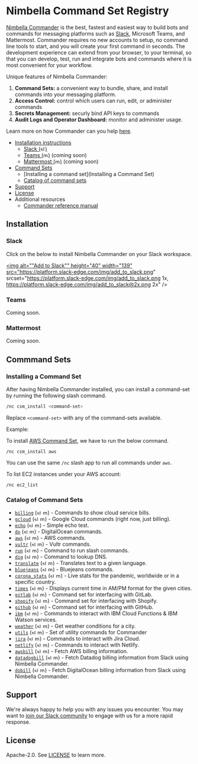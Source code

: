# Nimbella Command Set Registry

[Nimbella Commander](https://nimbella.com/product/commander) is the best, fastest and easiest way to build bots and commands for messaging platforms such as [Slack](https://slack.com/apps/AS833QXL0-nimbella-commander), Microsoft Teams, and Mattermost. Commander requires no new accounts to setup, no command line tools to start, and you will create your first command in seconds. The development experience can extend from your browser, to your terminal, so that you can develop, test, run and integrate bots and commands where it is most convenient for your workflow.

Unique features of Nimbella Commander:

1. **Command Sets:** a convenient way to bundle, share, and install commands into your messaging platform.
2. **Access Control:** control which users can run, edit, or administer commands
3. **Secrets Management:** securly bind API keys to commands
4. **Audit Logs and Operator Dashboard:** monitor and administer usage.

Learn more on how Commander can you help [here](https://nimbella.com/resources-commander/overview#what-is-commander).

- [Installation instructions](#Installation)
  - [Slack (<img alt="slack"  width="13" height="13" src="https://unpkg.com/simple-icons@latest/icons/slack.svg" />)](#Slack)
  - [Teams (<img alt="mattermost"  width="13" height="13" src="https://unpkg.com/simple-icons@latest/icons/microsoftteams.svg" />)](#Teams) (coming soon)
  - [Mattermost (<img alt="mattermost"  width="13" height="13" src="https://unpkg.com/simple-icons@latest/icons/mattermost.svg" />)](#Mattermost) (coming soon)
- [Command Sets](#Command-Sets)
  - [Installing a command set](Installing a Command Set)
  - [Catalog of command sets](#Catalog-of-Command-Sets)
- [Support](#support)
- [License](#license)
- Additional resources
  - [Commander reference manual](https://nimbella.com/resources-commander/reference)

## Installation

### Slack

Click on the below to install Nimbella Commander on your Slack workspace.

<a href="https://slack.com/oauth/authorize?client_id=876870346995.892105847680&scope=commands"><img alt=""Add to Slack"" height="40" width="139" src="https://platform.slack-edge.com/img/add_to_slack.png" srcset="https://platform.slack-edge.com/img/add_to_slack.png 1x, https://platform.slack-edge.com/img/add_to_slack@2x.png 2x" /></a>

### Teams

Coming soon.

### Mattermost

Coming soon.

## Commmand Sets

### Installing a Command Set

After having Nimbella Commander installed, you can install a command-set by running the following slash command.

```sh
/nc csm_install <command-set>
```

Replace `<command-set>` with any of the command-sets available.

Example:

To install [AWS Command Set](aws), we have to run the below command.

```
/nc csm_install aws
```

You can use the same `/nc` slash app to run all commands under `aws`.

To list EC2 instances under your AWS account:

```
/nc ec2_list
```

### Catalog of Command Sets

- [`billing`](billing) (<img alt="slack"  width="12" height="12" src="https://unpkg.com/simple-icons@latest/icons/slack.svg" /> <img alt="mattermost"  width="13" height="13" src="https://unpkg.com/simple-icons@latest/icons/mattermost.svg" />) - Commands to show cloud service bills.
- [`gcloud`](gcloud) (<img alt="slack"  width="12" height="12" src="https://unpkg.com/simple-icons@latest/icons/slack.svg" /> <img alt="mattermost"  width="13" height="13" src="https://unpkg.com/simple-icons@latest/icons/mattermost.svg" />) - Google Cloud commands (right now, just billing).
- [`echo`](echo) (<img alt="slack"  width="12" height="12" src="https://unpkg.com/simple-icons@latest/icons/slack.svg" /> <img alt="mattermost"  width="13" height="13" src="https://unpkg.com/simple-icons@latest/icons/mattermost.svg" />) - Simple echo test.
- [`do`](do) (<img alt="slack"  width="12" height="12" src="https://unpkg.com/simple-icons@latest/icons/slack.svg" /> <img alt="mattermost"  width="13" height="13" src="https://unpkg.com/simple-icons@latest/icons/mattermost.svg" />) - DigitalOcean commands.
- [`aws`](aws) (<img alt="slack"  width="12" height="12" src="https://unpkg.com/simple-icons@latest/icons/slack.svg" /> <img alt="mattermost"  width="13" height="13" src="https://unpkg.com/simple-icons@latest/icons/mattermost.svg" />) - AWS commands.
- [`vultr`](vultr) (<img alt="slack"  width="12" height="12" src="https://unpkg.com/simple-icons@latest/icons/slack.svg" /> <img alt="mattermost"  width="13" height="13" src="https://unpkg.com/simple-icons@latest/icons/mattermost.svg" />) - Vultr commands.
- [`run`](run) (<img alt="slack"  width="12" height="12" src="https://unpkg.com/simple-icons@latest/icons/slack.svg" /> <img alt="mattermost"  width="13" height="13" src="https://unpkg.com/simple-icons@latest/icons/mattermost.svg" />) - Command to run slash commands.
- [`dig`](dig) (<img alt="slack"  width="12" height="12" src="https://unpkg.com/simple-icons@latest/icons/slack.svg" /> <img alt="mattermost"  width="13" height="13" src="https://unpkg.com/simple-icons@latest/icons/mattermost.svg" />) - Command to lookup DNS.
- [`translate`](translate) (<img alt="slack"  width="12" height="12" src="https://unpkg.com/simple-icons@latest/icons/slack.svg" /> <img alt="mattermost"  width="13" height="13" src="https://unpkg.com/simple-icons@latest/icons/mattermost.svg" />) - Translates text to a given language.
- [`bluejeans`](bluejeans) (<img alt="slack"  width="12" height="12" src="https://unpkg.com/simple-icons@latest/icons/slack.svg" /> <img alt="mattermost"  width="13" height="13" src="https://unpkg.com/simple-icons@latest/icons/mattermost.svg" />) - Bluejeans commands.
- [`corona_stats`](corona_stats) (<img alt="slack"  width="12" height="12" src="https://unpkg.com/simple-icons@latest/icons/slack.svg" /> <img alt="mattermost"  width="13" height="13" src="https://unpkg.com/simple-icons@latest/icons/mattermost.svg" />) - Live stats for the pandemic, worldwide or in a specific country.
- [`times`](times) (<img alt="slack"  width="12" height="12" src="https://unpkg.com/simple-icons@latest/icons/slack.svg" /> <img alt="mattermost"  width="13" height="13" src="https://unpkg.com/simple-icons@latest/icons/mattermost.svg" />) - Displays current time in AM/PM format for the given cities.
- [`gitlab`](gitlab) (<img alt="slack"  width="12" height="12" src="https://unpkg.com/simple-icons@latest/icons/slack.svg" /> <img alt="mattermost"  width="13" height="13" src="https://unpkg.com/simple-icons@latest/icons/mattermost.svg" />) - Command set for interfacing with GitLab.
- [`shopify`](shopify) (<img alt="slack"  width="12" height="12" src="https://unpkg.com/simple-icons@latest/icons/slack.svg" /> <img alt="mattermost"  width="13" height="13" src="https://unpkg.com/simple-icons@latest/icons/mattermost.svg" />) - Command set for interfacing with Shopify.
- [`github`](github) (<img alt="slack"  width="12" height="12" src="https://unpkg.com/simple-icons@latest/icons/slack.svg" /> <img alt="mattermost"  width="13" height="13" src="https://unpkg.com/simple-icons@latest/icons/mattermost.svg" />) - Command set for interfacing with GitHub.
- [`ibm`](ibm) (<img alt="slack"  width="12" height="12" src="https://unpkg.com/simple-icons@latest/icons/slack.svg" /> <img alt="mattermost"  width="13" height="13" src="https://unpkg.com/simple-icons@latest/icons/mattermost.svg" />) - Commands to interact with IBM Cloud Functions & IBM Watson services.
- [`weather`](weather) (<img alt="slack"  width="12" height="12" src="https://unpkg.com/simple-icons@latest/icons/slack.svg" /> <img alt="mattermost"  width="13" height="13" src="https://unpkg.com/simple-icons@latest/icons/mattermost.svg" />) - Get weather conditions for a city.
- [`utils`](utils) (<img alt="slack"  width="12" height="12" src="https://unpkg.com/simple-icons@latest/icons/slack.svg" /> <img alt="mattermost"  width="13" height="13" src="https://unpkg.com/simple-icons@latest/icons/mattermost.svg" />) - Set of utility commands for Commander
- [`jira`](jira) (<img alt="slack"  width="12" height="12" src="https://unpkg.com/simple-icons@latest/icons/slack.svg" /> <img alt="mattermost"  width="13" height="13" src="https://unpkg.com/simple-icons@latest/icons/mattermost.svg" />) - Commands to interact with Jira Cloud.
- [`netlify`](netlify) (<img alt="slack"  width="12" height="12" src="https://unpkg.com/simple-icons@latest/icons/slack.svg" /> <img alt="mattermost"  width="13" height="13" src="https://unpkg.com/simple-icons@latest/icons/mattermost.svg" />) - Commands to interact with Netlify.
- [`awsbill`](awsbill) (<img alt="slack"  width="12" height="12" src="https://unpkg.com/simple-icons@latest/icons/slack.svg" /> <img alt="mattermost"  width="13" height="13" src="https://unpkg.com/simple-icons@latest/icons/mattermost.svg" />) - Fetch AWS billing information.
- [`datadogbill`](datadogbill) (<img alt="slack"  width="12" height="12" src="https://unpkg.com/simple-icons@latest/icons/slack.svg" /> <img alt="mattermost"  width="13" height="13" src="https://unpkg.com/simple-icons@latest/icons/mattermost.svg" />) - Fetch Datadog billing information from Slack using Nimbella Commander.
- [`dobill`](dobill) (<img alt="slack"  width="12" height="12" src="https://unpkg.com/simple-icons@latest/icons/slack.svg" /> <img alt="mattermost"  width="13" height="13" src="https://unpkg.com/simple-icons@latest/icons/mattermost.svg" />) - Fetch DigitalOcean billing information from Slack using Nimbella Commander.

## Support

We're always happy to help you with any issues you encounter. You may want to [join our Slack community](https://nimbella-community.slack.com/) to engage with us for a more rapid response.

## License

Apache-2.0. See [LICENSE](LICENSE) to learn more.
